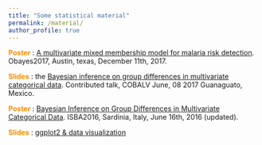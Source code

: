 ```yaml
---
title: "Some statistical material"
permalink: /material/
author_profile: true
---
```


<span style ="color:darkorange"> **Poster** </span>:  [A multivariate mixed membership model for malaria risk detection](files/Obayes2017.pdf). Obayes2017, Austin, texas, December 11th, 2017.

<span style ="color:darkorange"> **Slides** </span>: the [Bayesian inference on group differences in multivariate categorical data](files/COBALV.pdf). Contributed talk, COBALV June, 08 2017 Guanaguato, Mexico.

<span style ="color:darkorange"> **Poster** </span>: [Bayesian Inference on Group Differences in Multivariate Categorical
Data](files/ISBA.pdf). ISBA2016, Sardinia, Italy, June 16th, 2016 (updated).

<span style="color:darkorange"> **Slides** </span>: [ggplot2 & data visualization](files/ggplot2_lesson.pdf)
